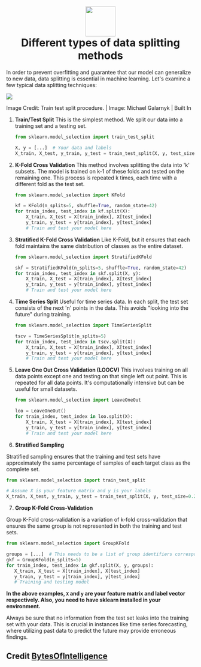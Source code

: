 <div align="center">
      <h1> <img src="#" width="80px"><br/>Different types of data splitting methods</h1>
     </div>

In order to prevent overfitting and guarantee that our model can generalize to new data, data splitting is essential in machine learning. Let's examine a few typical data splitting techniques:

![](https://www.googleapis.com/download/storage/v1/b/kaggle-forum-message-attachments/o/inbox%2F5658374%2F1104d9898cd56b7c9c7d70141c23a3fd%2F1_train-test-split_0.jpg?generation=1697623539235388&alt=media)

Image Credit: Train test split procedure. | Image: Michael Galarnyk | Built In




1. **Train/Test Split**
    This is the simplest method. We split our data into a training set and a testing set.

    ```python
    from sklearn.model_selection import train_test_split

    X, y = [...]  # Your data and labels
    X_train, X_test, y_train, y_test = train_test_split(X, y, test_size=0.33, random_state=42)
    ```

2. **K-Fold Cross Validation**
    This method involves splitting the data into 'k' subsets. The model is trained on k-1 of these folds and tested on the remaining one. This process is repeated k times, each time with a different fold as the test set.

    ```python
    from sklearn.model_selection import KFold

    kf = KFold(n_splits=5, shuffle=True, random_state=42)
    for train_index, test_index in kf.split(X):
        X_train, X_test = X[train_index], X[test_index]
        y_train, y_test = y[train_index], y[test_index]
        # Train and test your model here
    ```

3. **Stratified K-Fold Cross Validation**
    Like K-Fold, but it ensures that each fold maintains the same distribution of classes as the entire dataset.

    ```python
    from sklearn.model_selection import StratifiedKFold

    skf = StratifiedKFold(n_splits=5, shuffle=True, random_state=42)
    for train_index, test_index in skf.split(X, y):
        X_train, X_test = X[train_index], X[test_index]
        y_train, y_test = y[train_index], y[test_index]
        # Train and test your model here
    ```

4. **Time Series Split**
    Useful for time series data. In each split, the test set consists of the next 'n' points in the data. This avoids "looking into the future" during training.

    ```python
    from sklearn.model_selection import TimeSeriesSplit

    tscv = TimeSeriesSplit(n_splits=5)
    for train_index, test_index in tscv.split(X):
        X_train, X_test = X[train_index], X[test_index]
        y_train, y_test = y[train_index], y[test_index]
        # Train and test your model here
    ```
5. **Leave One Out Cross Validation (LOOCV)**
    This involves training on all data points except one and testing on that single left out point. This is repeated for all data points. It's computationally intensive but can be useful for small datasets.

    ```python
    from sklearn.model_selection import LeaveOneOut

    loo = LeaveOneOut()
    for train_index, test_index in loo.split(X):
        X_train, X_test = X[train_index], X[test_index]
        y_train, y_test = y[train_index], y[test_index]
        # Train and test your model here
    ```
 6. **Stratified Sampling**

 Stratified sampling ensures that the training and test sets have approximately the same percentage of samples of each target class as the complete set.

 ```python
 from sklearn.model_selection import train_test_split

 # Assume X is your feature matrix and y is your labels
 X_train, X_test, y_train, y_test = train_test_split(X, y, test_size=0.2, random_state=42, stratify=y)
 ```

 7. **Group K-Fold Cross-Validation**

 Group K-Fold cross-validation is a variation of k-fold cross-validation that ensures the same group is not represented in both the training and test sets.

 ```python
 from sklearn.model_selection import GroupKFold

 groups = [...]  # This needs to be a list of group identifiers corresponding to each observation in X
 gkf = GroupKFold(n_splits=5)
 for train_index, test_index in gkf.split(X, y, groups):
    X_train, X_test = X[train_index], X[test_index]
    y_train, y_test = y[train_index], y[test_index]
    # Training and testing model
 ```

**In the above examples, `X` and `y` are your feature matrix and label vector respectively. Also, you need to have sklearn installed in your environment.**


Always be sure that no information from the test set leaks into the training set with your data. This is crucial in instances like time series forecasting, where utilizing past data to predict the future may provide erroneous findings. 

## Credit <a href ="https://github.com/BytesOfIntelligences">BytesOfIntelligence</a>

    

